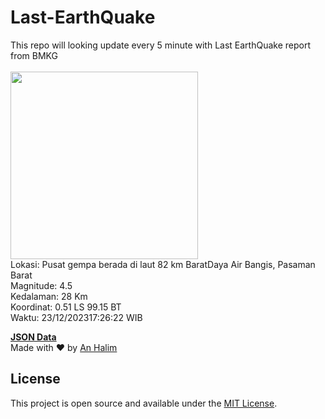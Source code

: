 # Last-EarthQuake
This repo will looking update every 5 minute with Last EarthQuake report from BMKG
<br>
<br>
<img src="https://static.bmkg.go.id/20231223172622.mmi.jpg" width="300"/>
<br>
Lokasi: Pusat gempa berada di laut 82 km BaratDaya Air Bangis, Pasaman Barat <br>
Magnitude: 4.5 <br>
Kedalaman: 28 Km <br>
Koordinat: 0.51 LS 99.15 BT <br>
Waktu: 23/12/202317:26:22 WIB <br>

<a href="./data/data.json">**JSON Data**</a>
<br>
Made with ❤️ by <a href="https://github.com/an-halim">An Halim</a>
## License

This project is open source and available under the [MIT License](LICENSE).
